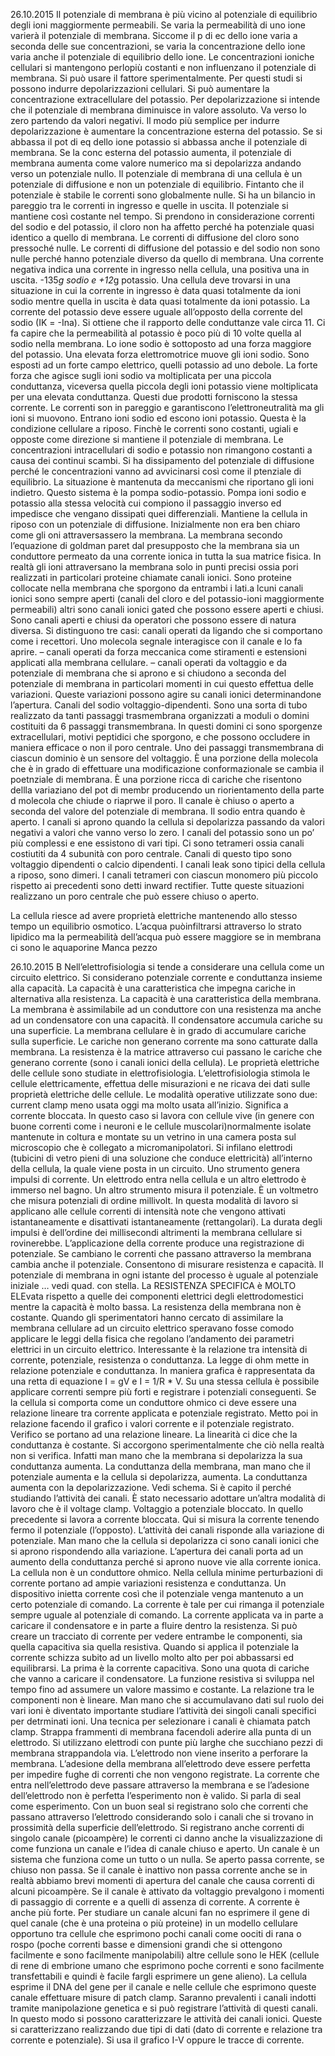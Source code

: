 
26.10.2015
Il potenziale di membrana è più vicino al potenziale di equilibrio degli ioni maggiormente permeabili. Se varia la permeabilità di uno ione varierà il potenziale di membrana. Siccome il p di ec dello ione varia a seconda delle sue concentrazioni, se varia la concentrazione dello ione varia anche il potenziale di equilibrio dello ione. Le concentrazioni ioniche cellulari si mantengono perlopiù costanti e non influenzano il potenziale di membrana. Si può usare il fattore sperimentalmente. Per questi studi si possono indurre depolarizzazioni cellulari. Si può aumentare la concentrazione extracellulare del potassio. Per depolarizzazione si intende che il potenziale di membrana diminuisce in valore assoluto. Va verso lo zero partendo da valori negativi. Il modo più semplice per indurre depolarizzazione è aumentare la concentrazione esterna del potassio. Se si abbassa il pot di eq dello ione potassio si abbassa anche il potenziale di membrana. Se la conc esterna del potassio aumenta, il potenziale di membrana aumenta come valore numerico ma si depolarizza andando verso un potenziale nullo. 
Il potenziale di membrana di una cellula è un potenziale di diffusione e non un potenziale di equilibrio. Fintanto che il potenziale è stabile le correnti sono globalmente nulle. Si ha un bilancio in pareggio tra le correnti in ingresso e quelle in uscita. Il potenziale si mantiene così costante nel tempo. Si prendono in considerazione correnti del sodio e del potassio, il cloro non ha affetto perché ha potenziale quasi identico a quello di membrana.  Le correnti di diffusione del cloro sono pressoché nulle. Le correnti di diffusione del potassio e del sodio non sono nulle perché hanno potenziale diverso da quello di membrana. Una corrente negativa indica una corrente in ingresso nella cellula, una positiva una in uscita. -135*g sodio e +12*g potassio. Una cellula deve trovarsi in una situazione in cui la corrente in ingresso è data quasi totalmente da ioni sodio mentre quella in uscita è data quasi totalmente da ioni potassio. La corrente del potassio deve essere uguale all’opposto della corrente del sodio (IK = -Ina). Si ottiene che il rapporto delle conduttanze vale circa 11. Ci fa capire che la permeabilità al potassio è poco più di 10 volte quella al sodio nella membrana. Lo ione sodio è sottoposto ad una forza maggiore del potassio. Una elevata forza elettromotrice muove gli ioni sodio. Sono esposti ad un forte campo elettrico, quelli potassio ad uno debole. La forte forza che agisce sugli ioni sodio va moltiplicata per una piccola conduttanza, viceversa quella piccola degli ioni potassio viene moltiplicata per una elevata conduttanza. Questi due prodotti forniscono la stessa corrente. Le correnti son in pareggio e garantiscono l’elettroneutralità ma gli ioni si muovono. Entrano ioni sodio ed escono ioni potassio. Questa è la condizione cellulare a riposo. Finchè le correnti sono costanti, ugiali e opposte come direzione si mantiene il potenziale di membrana. Le concentrazioni intracellulari di sodio e potassio non rimangono costanti a causa dei continui scambi. Si ha dissipamento del potenziale di diffusione perché le concentrazioni vanno ad avvicinarsi così come il ptenziale di equilibrio. La situazione è mantenuta da meccanismi che riportano gli ioni indietro. Questo sistema è la pompa sodio-potassio. 
Pompa ioni sodio e potassio alla stessa velocità cui compiono il passaggio inverso ed impedisce che vengano dissipati quei differenziali. Mantiene la cellula in riposo con un potenziale di diffusione. Inizialmente non era ben chiaro come gli oni attraversassero la membrana. La membrana secondo l’equazione di goldman paret dal presupposto che la membrana sia un conduttore permeato da una corrente ionica in tutta la sua matrice fisica. In realtà gli ioni attraversano la membrana solo in punti precisi ossia pori realizzati in particolari proteine chiamate canali ionici. Sono proteine collocate nella membrana che sporgono da entrambi i lati.a lcuni canali ionici sono sempre aperti (canali del cloro e del potassio-ioni maggiormente permeabili) altri sono canali ionici gated che possono essere aperti e chiusi. Sono canali aperti e chiusi da operatori che possono essere di natura diversa. Si distinguono tre casi: canali operati da ligando che si comportano come i recettori. Uno molecola segnale interagisce con il canale e lo fa aprire. – canali operati da forza meccanica come stiramenti e estensioni applicati alla membrana cellulare. – canali operati da voltaggio e da potenziale di membrana che si aprono e si chiudono a seconda del potenziale di membrana in particolari momenti in cui questo effettua delle variazioni. Queste variazioni possono agire su canali ionici determinandone l’apertura.
Canali del sodio voltaggio-dipendenti. Sono una sorta di tubo realizzato da tanti passaggi trasmembrana organizzati a moduli o domini costituiti da 6 passaggi transmembrana. In questi domini ci sono sporgenze extracellulari, motivi peptidici che sporgono, e che possono occludere in maniera efficace o non il poro centrale. Uno dei passaggi transmembrana di ciascun dominio è un sensore del voltaggio. È una porzione della molecola che è in grado di effettuare una modificazione conformazionale se cambia il poetnziale di membrana. È una porzione ricca di cariche che risentono dellla variaziano del pot di membr producendo un riorientamento della parte d molecola che chiude o riaprwe il poro. Il canale è chiuso o aperto a seconda del valore del potenziale di membrana. Il sodio entra quando è aperto. I canali si aprono quando la cellula si depolarizza passando da valori negativi a valori che vanno verso lo zero. 
I canali del potassio sono un po’ più complessi e ene essistono di vari tipi. Ci sono tetrameri ossia canali costiutiti da 4 subunità con poro centrale. Canali di questo tipo sono voltaggio dipendenti o calcio dipendenti. I canali leak sono tipici della cellula a riposo, sono dimeri. I canali tetrameri con ciascun monomero più piccolo rispetto ai precedenti sono detti inward rectifier. Tutte queste situazioni realizzano un poro centrale che può essere chiuso o aperto. 

La cellula riesce ad avere proprietà elettriche mantenendo allo stesso tempo un equilibrio osmotico.
L’acqua puòinfiltrarsi attraverso lo strato lipidico ma la permeabilità dell’acqua può essere maggiore se in membrana ci sono le aquaporine 
Manca pezzo


26.10.2015 B
Nell’elettrofisiologia si tende a considerare una cellula come un circuito elettrico. Si considerano potenziale corrente e conduttanza insieme alla capacità. La capacità è una caratteristica che impegna cariche in alternativa alla resistenza. La capacità è una caratteristica della membrana. La membrana è assimilabile ad un conduttore con una resistenza ma anche ad un condensatore con una capacità. Il condensatore accumula cariche su una superficie. La membrana cellulare è in grado di accumulare cariche sulla superficie. Le cariche non generano corrente ma sono catturate dalla membrana. La resistenza è la matrice attraverso cui passano le cariche che generano corrente (sono i canali ionici della cellula). Le proprietà elettriche delle cellule sono studiate in elettrofisiologia. L’elettrofisiologia stimola le cellule elettricamente, effettua delle misurazioni e ne ricava dei dati sulle proprietà elettriche delle cellule. Le modalità operative utilizzate sono due: current clamp meno usata oggi ma molto usata all’inizio. Significa a corrente bloccata. In questo caso si lavora con cellule vive (in genere con buone correnti come i neuroni e le cellule muscolari)normalmente isolate mantenute in coltura e montate su un vetrino in una camera posta sul microscopio che è collegato a micromanipolatori. Si infilano elettrodi (tubicini di vetro pieni di una soluzione che conduce elettricità) all’interno della cellula, la quale viene posta in un circuito. Uno strumento genera impulsi di corrente. Un elettrodo entra nella cellula e un altro elettrodo è immerso nel bagno. Un altro strumento misura il potenziale. È un voltmetro che misura potenziali di ordine millivolt. 
In questa modalità di lavoro si applicano alle cellule correnti di intensità note che vengono attivati istantaneamente e disattivati istantaneamente (rettangolari). La durata degli impulsi è dell’ordine dei millisecondi altrimenti la membrana cellulare si rovinerebbe. L’applicazione della corrente produce una registrazione di potenziale. Se cambiano le correnti che passano attraverso la membrana cambia anche il potenziale. Consentono di misurare resistenza e capacità. Il potenziale di membrana in ogni istante del processo è uguale al potenziale iniziale … vedi quad. con stella. La RESISTENZA SPECIFICA è MOLTO ELEvata rispetto a quelle dei componenti elettrici degli elettrodomestici mentre la capacità è molto bassa.
La resistenza della membrana non è costante. Quando gli sperimentatori hanno cercato di assimilare la membrana cellulare ad un circuito elettrico speravano fosse comodo applicare le leggi della fisica che regolano l’andamento dei parametri elettrici in un circuito elettrico. Interessante è la relazione tra intensità di corrente, potenziale, resistenza o conduttanza. La legge di ohm mette in relazione potenziale e conduttanza. In maniera grafica è rappresentata da una retta di equazione I = gV e I = 1/R * V.
Su una stessa cellula è possibile applicare correnti sempre più forti e registrare i potenziali conseguenti. Se la cellula si comporta come un conduttore ohmico ci deve essere una relazione lineare tra corrente applicata e potenziale registrato. 
Metto poi in relazione facendo il grafico i valori corrente e il potenziale registrato. Verifico se portano ad una relazione lineare. La linearità ci dice che la conduttanza è costante. Si accorgono sperimentalmente che ciò nella realtà non si verifica. Infatti man mano che la membrana si depolarizza la sua conduttanza aumenta. La conduttanza della membrana, man mano che il potenziale aumenta e la cellula si depolarizza, aumenta. La conduttanza aumenta con la depolarizzazione. Vedi schema. Si è capito il perché studiando l’attività dei canali. È stato necessario adottare un’altra modalità di lavoro che è il voltage clamp. Voltaggio a potenziale bloccato. In quello precedente si lavora a corrente bloccata. Qui si misura la corrente tenendo fermo il potenziale (l’opposto). 
L’attività dei canali risponde alla variazione di potenziale. Man mano che la cellula si depolarizza ci sono canali ionici che si aprono rispondendo alla variazione. L’apertura dei canali porta ad un aumento della conduttanza perché si aprono nuove vie alla corrente ionica. La cellula non è un conduttore ohmico. Nella cellula minime perturbazioni di corrente portano ad ampie variazioni resistenza e conduttanza. Un dispositivo inietta corrente così che il potenziale venga mantenuto a un certo potenziale di comando. 
La corrente è tale per cui rimanga il potenziale sempre uguale al potenziale di comando. La corrente applicata va in parte a caricare il condensatore e in parte a fluire dentro la resistenza. Si può creare un tracciato di corrente per vedere entrambe le componenti, sia quella capacitiva sia quella resistiva. Quando si applica il potenziale la corrente schizza subito ad un livello molto alto per poi abbassarsi ed equilibrarsi. La prima è la corrente capacitiva. Sono una quota di cariche che vanno a caricare il condensatore. La funzione resistiva si sviluppa nel tempo fino ad assumere un valore massimo e costante. La relazione tra le componenti non è lineare. 
Man mano che si accumulavano dati sul ruolo dei vari ioni è diventato importante studiare l’attività dei singoli canali specifici per detrminati ioni.
Una tecnica per selezionare i canali è chiamata patch clamp. Strappa frammenti di membrana facendoli aderire alla punta di un elettrodo. Si utilizzano elettrodi con punte più larghe che succhiano pezzi di membrana strappandola via. L’elettrodo non viene inserito a perforare la membrana. L’adesione della membrana all’elettrodo deve essere perfetta per impedire fughe di correnti che non vengono registrate. La corrente che entra nell’elettrodo deve passare attraverso la membrana e se l’adesione dell’elettrodo non è perfetta l’esperimento non è valido. Si parla di seal come esperimento. Con un buon seal si registrano solo che correnti che passano attraverso l’elettrodo considerando solo i canali che si trovano in prossimità della superficie dell’elettrodo. Si registrano anche correnti di singolo canale (picoampère) le correnti ci danno anche la visualizzazione di come funziona un canale e l’idea di canale chiuso e aperto. Un canale è un sistema che funziona come un tutto o un nulla. Se aperto passa corrente, se chiuso non passa. Se il canale è inattivo non passa corrente anche se in realtà abbiamo brevi momenti di apertura del canale che causa correnti di alcuni picoampère. Se il canale è attivato da voltaggio prevalgono i momenti di passaggio di corrente e a quelli di assenza di corrente. A corrente è anche più forte. 
Per studiare un canale alcuni fan no esprimere il gene di quel canale (che è una proteina o più proteine) in un modello cellulare opportuno tra cellule che esprimono pochi canali come oociti di rana o rospo (poche correnti basse e dimensioni grandi che si ottengono facilmente e sono facilmente manipolabili) altre cellule sono le HEK (cellule di rene di embrione umano che esprimono poche correnti e sono facilmente transfettabili e quindi è facile fargli esprimere un gene alieno). La cellula esprime il DNA del gene per il canale e nelle cellule che esprimono queste canale effettuare misure di patch clamp. Saranno prevalenti i canali indotti tramite manipolazione genetica e si può registrare l’attività di questi canali.  In questo modo si possono caratterizzare le attività dei canali ionici. Queste si caratterizzano realizzando due tipi di dati (dato di corrente e relazione tra corrente e potenziale). Si usa il grafico I-V oppure le tracce di corrente. 




























